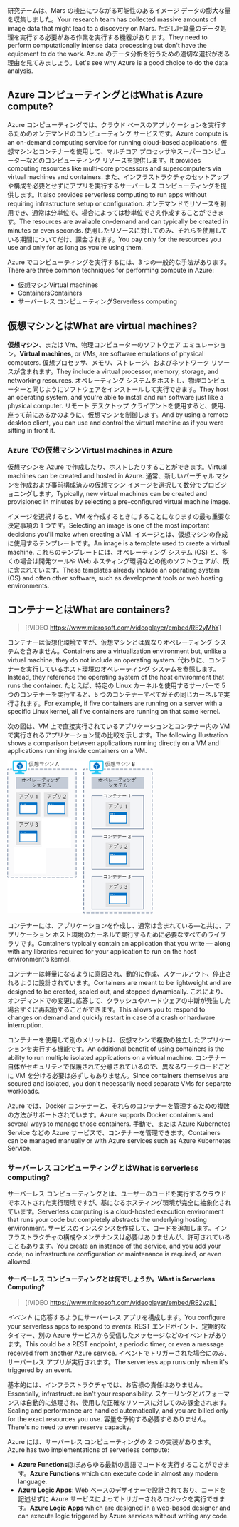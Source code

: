 <span data-ttu-id="51093-101">研究チームは、Mars の検出につながる可能性のあるイメージ データの膨大な量を収集しました。</span><span class="sxs-lookup"><span data-stu-id="51093-101">Your research team has collected massive amounts of image data that might lead to a discovery on Mars.</span></span> <span data-ttu-id="51093-102">ただし計算量のデータ処理を実行する必要がある作業を実行する機器があります。</span><span class="sxs-lookup"><span data-stu-id="51093-102">They need to perform computationally intense data processing but don't have the equipment to do the work.</span></span> <span data-ttu-id="51093-103">Azure のデータ分析を行うための適切な選択がある理由を見てみましょう。</span><span class="sxs-lookup"><span data-stu-id="51093-103">Let's see why Azure is a good choice to do the data analysis.</span></span>

## <a name="what-is-azure-compute"></a><span data-ttu-id="51093-104">Azure コンピューティングとは</span><span class="sxs-lookup"><span data-stu-id="51093-104">What is Azure compute?</span></span>
<span data-ttu-id="51093-105">Azure コンピューティングでは、クラウド ベースのアプリケーションを実行するためのオンデマンドのコンピューティング サービスです。</span><span class="sxs-lookup"><span data-stu-id="51093-105">Azure compute is an on-demand computing service for running cloud-based applications.</span></span> <span data-ttu-id="51093-106">仮想マシンとコンテナーを使用して、マルチコア プロセッサやスーパーコンピューターなどのコンピューティング リソースを提供します。</span><span class="sxs-lookup"><span data-stu-id="51093-106">It provides computing resources like multi-core processors and supercomputers via virtual machines and containers.</span></span> <span data-ttu-id="51093-107">また、インフラストラクチャのセットアップや構成を必要とせずにアプリを実行するサーバーレス コンピューティングを提供します。</span><span class="sxs-lookup"><span data-stu-id="51093-107">It also provides serverless computing to run apps without requiring infrastructure setup or configuration.</span></span> <span data-ttu-id="51093-108">オンデマンドでリソースを利用でき、通常は分単位で、場合によっては秒単位でさえ作成することができます。</span><span class="sxs-lookup"><span data-stu-id="51093-108">The resources are available on-demand and can typically be created in minutes or even seconds.</span></span> <span data-ttu-id="51093-109">使用したリソースに対してのみ、それらを使用している期間についてだけ、課金されます。</span><span class="sxs-lookup"><span data-stu-id="51093-109">You pay only for the resources you use and only for as long as you're using them.</span></span>

<span data-ttu-id="51093-110">Azure でコンピューティングを実行するには、3 つの一般的な手法があります。</span><span class="sxs-lookup"><span data-stu-id="51093-110">There are three common techniques for performing compute in Azure:</span></span>

- <span data-ttu-id="51093-111">仮想マシン</span><span class="sxs-lookup"><span data-stu-id="51093-111">Virtual machines</span></span>
- <span data-ttu-id="51093-112">Containers</span><span class="sxs-lookup"><span data-stu-id="51093-112">Containers</span></span>
- <span data-ttu-id="51093-113">サーバーレス コンピューティング</span><span class="sxs-lookup"><span data-stu-id="51093-113">Serverless computing</span></span>

## <a name="what-are-virtual-machines"></a><span data-ttu-id="51093-114">仮想マシンとは</span><span class="sxs-lookup"><span data-stu-id="51093-114">What are virtual machines?</span></span>

<span data-ttu-id="51093-115">**仮想マシン**、または Vm、物理コンピューターのソフトウェア エミュレーション。</span><span class="sxs-lookup"><span data-stu-id="51093-115">**Virtual machines**, or VMs, are software emulations of physical computers.</span></span> <span data-ttu-id="51093-116">仮想プロセッサ、メモリ、ストレージ、およびネットワーク リソースが含まれます。</span><span class="sxs-lookup"><span data-stu-id="51093-116">They include a virtual processor, memory, storage, and networking resources.</span></span> <span data-ttu-id="51093-117">オペレーティング システムをホストし、物理コンピューターと同じようにソフトウェアをインストールして実行できます。</span><span class="sxs-lookup"><span data-stu-id="51093-117">They host an operating system, and you're able to install and run software just like a physical computer.</span></span> <span data-ttu-id="51093-118">リモート デスクトップ クライアントを使用すると、使用、座って前にあるかのように、仮想マシンを制御します。</span><span class="sxs-lookup"><span data-stu-id="51093-118">And by using a remote desktop client, you can use and control the virtual machine as if you were sitting in front it.</span></span>

### <a name="virtual-machines-in-azure"></a><span data-ttu-id="51093-119">Azure での仮想マシン</span><span class="sxs-lookup"><span data-stu-id="51093-119">Virtual machines in Azure</span></span>

<span data-ttu-id="51093-120">仮想マシンを Azure で作成したり、ホストしたりすることができます。</span><span class="sxs-lookup"><span data-stu-id="51093-120">Virtual machines can be created and hosted in Azure.</span></span> <span data-ttu-id="51093-121">通常、新しいバーチャル マシンを作成および事前構成済みの仮想マシン イメージを選択して数分でプロビジョニングします。</span><span class="sxs-lookup"><span data-stu-id="51093-121">Typically, new virtual machines can be created and provisioned in minutes by selecting a pre-configured virtual machine image.</span></span>

<span data-ttu-id="51093-122">イメージを選択すると、VM を作成するときにすることになりますの最も重要な決定事項の 1 つです。</span><span class="sxs-lookup"><span data-stu-id="51093-122">Selecting an image is one of the most important decisions you'll make when creating a VM.</span></span> <span data-ttu-id="51093-123">イメージとは、仮想マシンの作成に使用するテンプレートです。</span><span class="sxs-lookup"><span data-stu-id="51093-123">An image is a template used to create a virtual machine.</span></span> <span data-ttu-id="51093-124">これらのテンプレートには、オペレーティング システム (OS) と、多くの場合は開発ツールや Web ホスティング環境などの他のソフトウェアが、既に含まれています。</span><span class="sxs-lookup"><span data-stu-id="51093-124">These templates already include an operating system (OS) and often other software, such as development tools or web hosting environments.</span></span>

## <a name="what-are-containers"></a><span data-ttu-id="51093-125">コンテナーとは</span><span class="sxs-lookup"><span data-stu-id="51093-125">What are containers?</span></span>

> [!VIDEO https://www.microsoft.com/videoplayer/embed/RE2yMhY]

<span data-ttu-id="51093-126">コンテナーは仮想化環境ですが、仮想マシンとは異なりオペレーティング システムを含みません。</span><span class="sxs-lookup"><span data-stu-id="51093-126">Containers are a virtualization environment but, unlike a virtual machine, they do not include an operating system.</span></span> <span data-ttu-id="51093-127">代わりに、コンテナーを実行しているホスト環境のオペレーティング システムを参照します。</span><span class="sxs-lookup"><span data-stu-id="51093-127">Instead, they reference the operating system of the host environment that runs the container.</span></span> <span data-ttu-id="51093-128">たとえば、特定の Linux カーネルを使用するサーバーで 5 つのコンテナーを実行すると、5 つのコンテナーすべてがその同じカーネルで実行されます。</span><span class="sxs-lookup"><span data-stu-id="51093-128">For example, if five containers are running on a server with a specific Linux kernel, all five containers are running on that same kernel.</span></span>

<span data-ttu-id="51093-129">次の図は、VM 上で直接実行されているアプリケーションとコンテナー内の VM で実行されるアプリケーション間の比較を示します。</span><span class="sxs-lookup"><span data-stu-id="51093-129">The following illustration shows a comparison between applications running directly on a VM and applications running inside containers on a VM.</span></span>

![オペレーティング システムが仮想マシンの一部と、コンテナーの一部ではない方法を示す図](../media/2-vm-versus-containers.png)

<span data-ttu-id="51093-131">コンテナーには、アプリケーションを作成し、通常は含まれている&mdash;と共に、アプリケーション ホスト環境のカーネルで実行するために必要なすべてのライブラリです。</span><span class="sxs-lookup"><span data-stu-id="51093-131">Containers typically contain an application that you write &mdash; along with any libraries required for your application to run on the host environment's kernel.</span></span>

<span data-ttu-id="51093-132">コンテナーは軽量になるように意図され、動的に作成、スケールアウト、停止されるように設計されています。</span><span class="sxs-lookup"><span data-stu-id="51093-132">Containers are meant to be lightweight and are designed to be created, scaled out, and stopped dynamically.</span></span> <span data-ttu-id="51093-133">これにより、オンデマンドでの変更に応答して、クラッシュやハードウェアの中断が発生した場合すぐに再起動することができます。</span><span class="sxs-lookup"><span data-stu-id="51093-133">This allows you to respond to changes on demand and quickly restart in case of a crash or hardware interruption.</span></span>

<span data-ttu-id="51093-134">コンテナーを使用して別のメリットは、仮想マシンで複数の独立したアプリケーションを実行する機能です。</span><span class="sxs-lookup"><span data-stu-id="51093-134">An additional benefit of using containers is the ability to run multiple isolated applications on a virtual machine.</span></span> <span data-ttu-id="51093-135">コンテナー自体がセキュリティで保護されて分離されているので、異なるワークロードごとに VM を分ける必要は必ずしもありません。</span><span class="sxs-lookup"><span data-stu-id="51093-135">Since containers themselves are secured and isolated, you don't necessarily need separate VMs for separate workloads.</span></span>

<span data-ttu-id="51093-136">Azure では、Docker コンテナーと、それらのコンテナーを管理するための複数の方法がサポートされています。</span><span class="sxs-lookup"><span data-stu-id="51093-136">Azure supports Docker containers and several ways to manage those containers.</span></span> <span data-ttu-id="51093-137">手動で、または Azure Kubernetes Service などの Azure サービスで、コンテナーを管理できます。</span><span class="sxs-lookup"><span data-stu-id="51093-137">Containers can be managed manually or with Azure services such as Azure Kubernetes Service.</span></span>

### <a name="what-is-serverless-computing"></a><span data-ttu-id="51093-138">サーバーレス コンピューティングとは</span><span class="sxs-lookup"><span data-stu-id="51093-138">What is serverless computing?</span></span>

<span data-ttu-id="51093-139">サーバーレス コンピューティングとは、ユーザーのコードを実行するクラウドでホストされた実行環境ですが、基になるホスティング環境が完全に抽象化されています。</span><span class="sxs-lookup"><span data-stu-id="51093-139">Serverless computing is a cloud-hosted execution environment that runs your code but completely abstracts the underlying hosting environment.</span></span> <span data-ttu-id="51093-140">サービスのインスタンスを作成して、コードを追加します。インフラストラクチャの構成やメンテナンスは必要はありませんが、許可されていることもあります。</span><span class="sxs-lookup"><span data-stu-id="51093-140">You create an instance of the service, and you add your code; no infrastructure configuration or maintenance is required, or even allowed.</span></span>

#### <a name="what-is-serverless-computing"></a><span data-ttu-id="51093-141">サーバーレス コンピューティングとは何でしょうか。</span><span class="sxs-lookup"><span data-stu-id="51093-141">What is Serverless Computing?</span></span>

> [!VIDEO https://www.microsoft.com/videoplayer/embed/RE2yzjL]

<span data-ttu-id="51093-142">_イベント_ に応答するようにサーバーレス アプリを構成します。</span><span class="sxs-lookup"><span data-stu-id="51093-142">You configure your serverless apps to respond to _events_.</span></span> <span data-ttu-id="51093-143">REST エンドポイント、定期的なタイマー、別の Azure サービスから受信したメッセージなどのイベントがあります。</span><span class="sxs-lookup"><span data-stu-id="51093-143">This could be a REST endpoint, a periodic timer, or even a message received from another Azure service.</span></span> <span data-ttu-id="51093-144">イベントでトリガーされた場合にのみ、サーバーレス アプリが実行されます。</span><span class="sxs-lookup"><span data-stu-id="51093-144">The serverless app runs only when it's triggered by an event.</span></span>

<span data-ttu-id="51093-145">基本的には、インフラストラクチャでは、お客様の責任はありません。</span><span class="sxs-lookup"><span data-stu-id="51093-145">Essentially, infrastructure isn't your responsibility.</span></span> <span data-ttu-id="51093-146">スケーリングとパフォーマンスは自動的に処理され、使用した正確なリソースに対してのみ課金されます。</span><span class="sxs-lookup"><span data-stu-id="51093-146">Scaling and performance are handled automatically, and you are billed only for the exact resources you use.</span></span> <span data-ttu-id="51093-147">容量を予約する必要すらありません。</span><span class="sxs-lookup"><span data-stu-id="51093-147">There's no need to even reserve capacity.</span></span>

<span data-ttu-id="51093-148">Azure には、サーバーレス コンピューティングの 2 つの実装があります。</span><span class="sxs-lookup"><span data-stu-id="51093-148">Azure has two implementations of serverless compute:</span></span>

- <span data-ttu-id="51093-149">**Azure Functions**ほぼあらゆる最新の言語でコードを実行することができます。</span><span class="sxs-lookup"><span data-stu-id="51093-149">**Azure Functions** which can execute code in almost any modern language.</span></span>
- <span data-ttu-id="51093-150">**Azure Logic Apps**: Web ベースのデザイナーで設計されており、コードを記述せずに Azure サービスによってトリガーされるロジックを実行できます。</span><span class="sxs-lookup"><span data-stu-id="51093-150">**Azure Logic Apps** which are designed in a web-based designer and can execute logic triggered by Azure services without writing any code.</span></span>
